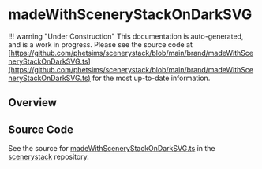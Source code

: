 # madeWithSceneryStackOnDarkSVG

!!! warning "Under Construction"
    This documentation is auto-generated, and is a work in progress. Please see the source code at
    [https://github.com/phetsims/scenerystack/blob/main/brand/madeWithSceneryStackOnDarkSVG.ts](https://github.com/phetsims/scenerystack/blob/main/brand/madeWithSceneryStackOnDarkSVG.ts) for the most up-to-date information.

## Overview





## Source Code

See the source for [madeWithSceneryStackOnDarkSVG.ts](https://github.com/phetsims/scenerystack/blob/main/brand/madeWithSceneryStackOnDarkSVG.ts) in the [scenerystack](https://github.com/phetsims/scenerystack) repository.
